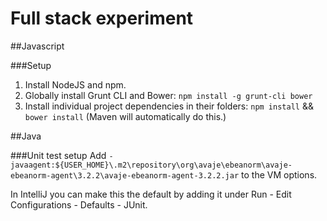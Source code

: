 Full stack experiment
=====================

##Javascript

###Setup
1. Install NodeJS and npm.
2. Globally install Grunt CLI and Bower: `npm install -g grunt-cli bower`
3. Install individual project dependencies in their folders: `npm install` && `bower install` (Maven will automatically do this.)


##Java

###Unit test setup
Add `-javaagent:${USER_HOME}\.m2\repository\org\avaje\ebeanorm\avaje-ebeanorm-agent\3.2.2\avaje-ebeanorm-agent-3.2.2.jar` to the VM options.

In IntelliJ you can make this the default by adding it under Run - Edit Configurations - Defaults - JUnit.
